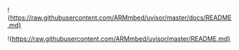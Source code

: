 !{https://raw.githubusercontent.com/ARMmbed/uvisor/master/docs/README.md}

!{https://raw.githubusercontent.com/ARMmbed/uvisor/master/README.md}